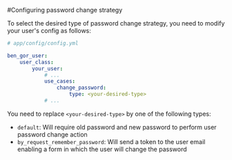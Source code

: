 #Configuring password change strategy

To select the desired type of password change strategy, you need to modify your user's config as follows:

```yml
# app/config/config.yml

ben_gor_user:
    user_class:
        your_user:
            # ...
            use_cases:
                change_password:
                    type: <your-desired-type>
            # ...
```

You need to replace `<your-desired-type>` by one of the following types:

* `default`: Will require old password and new password to perform user password change action
* `by_request_remember_password`: Will send a token to the user email enabling a form in which the user will change the 
password
